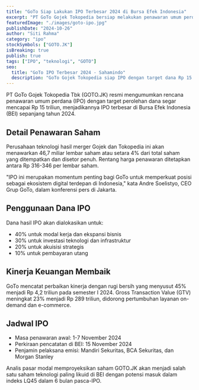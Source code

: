 ```yaml
---
title: "GoTo Siap Lakukan IPO Terbesar 2024 di Bursa Efek Indonesia"
excerpt: "PT GoTo Gojek Tokopedia bersiap melakukan penawaran umum perdana (IPO) dengan target dana Rp 15 triliun, menjadi IPO terbesar di BEI tahun 2024."
featuredImage: "./images/goto-ipo.jpg"
publishDate: "2024-10-26"
author: "Siti Rahma"
category: "ipo"
stockSymbols: ["GOTO.JK"]
isBreaking: true
publish: true
tags: ["IPO", "teknologi", "GOTO"]
seo:
  title: "GoTo IPO Terbesar 2024 - Sahamindo"
  description: "GoTo Gojek Tokopedia siap IPO dengan target dana Rp 15 triliun di Bursa Efek Indonesia"
---
```


PT GoTo Gojek Tokopedia Tbk (GOTO.JK) resmi mengumumkan rencana penawaran umum perdana (IPO) dengan target perolehan dana segar mencapai Rp 15 triliun, menjadikannya IPO terbesar di Bursa Efek Indonesia (BEI) sepanjang tahun 2024.

## Detail Penawaran Saham

Perusahaan teknologi hasil merger Gojek dan Tokopedia ini akan menawarkan 46,7 miliar lembar saham atau setara 4% dari total saham yang ditempatkan dan disetor penuh. Rentang harga penawaran ditetapkan antara Rp 316-346 per lembar saham.

"IPO ini merupakan momentum penting bagi GoTo untuk memperkuat posisi sebagai ekosistem digital terdepan di Indonesia," kata Andre Soelistyo, CEO Grup GoTo, dalam konferensi pers di Jakarta.

## Penggunaan Dana IPO

Dana hasil IPO akan dialokasikan untuk:
- 40% untuk modal kerja dan ekspansi bisnis
- 30% untuk investasi teknologi dan infrastruktur
- 20% untuk akuisisi strategis
- 10% untuk pembayaran utang

## Kinerja Keuangan Membaik

GoTo mencatat perbaikan kinerja dengan rugi bersih yang menyusut 45% menjadi Rp 4,2 triliun pada semester I 2024. Gross Transaction Value (GTV) meningkat 23% menjadi Rp 289 triliun, didorong pertumbuhan layanan on-demand dan e-commerce.

## Jadwal IPO

- Masa penawaran awal: 1-7 November 2024
- Perkiraan pencatatan di BEI: 15 November 2024
- Penjamin pelaksana emisi: Mandiri Sekuritas, BCA Sekuritas, dan Morgan Stanley

Analis pasar modal memproyeksikan saham GOTO.JK akan menjadi salah satu saham teknologi paling likuid di BEI dengan potensi masuk dalam indeks LQ45 dalam 6 bulan pasca-IPO.